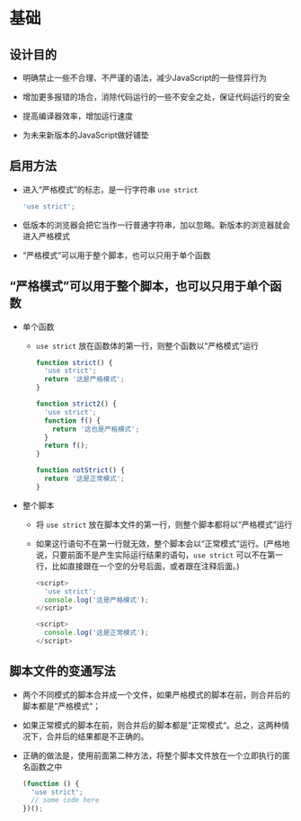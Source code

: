 # 基础

## 设计目的

*   明确禁止一些不合理、不严谨的语法，减少JavaScript的一些怪异行为

*   增加更多报错的场合，消除代码运行的一些不安全之处，保证代码运行的安全

*   提高编译器效率，增加运行速度

*   为未来新版本的JavaScript做好铺垫

## 启用方法

*   进入“严格模式”的标志，是一行字符串 `use strict`

    ```javascript
    'use strict';
    ```

*   低版本的浏览器会把它当作一行普通字符串，加以忽略。新版本的浏览器就会进入严格模式

*   “严格模式”可以用于整个脚本，也可以只用于单个函数

## “严格模式”可以用于整个脚本，也可以只用于单个函数

*   单个函数

    *   `use strict` 放在函数体的第一行，则整个函数以“严格模式”运行

        ```javascript
        function strict() {
          'use strict';
          return '这是严格模式';
        }

        function strict2() {
          'use strict';
          function f() {
            return '这也是严格模式';
          }
          return f();
        }

        function notStrict() {
          return '这是正常模式';
        }
        ```

*   整个脚本

    *   将 `use strict` 放在脚本文件的第一行，则整个脚本都将以“严格模式”运行

    *   如果这行语句不在第一行就无效，整个脚本会以“正常模式”运行。(严格地说，只要前面不是产生实际运行结果的语句，`use strict` 可以不在第一行，比如直接跟在一个空的分号后面，或者跟在注释后面。)

        ```javascript
        <script>
          'use strict';
          console.log('这是严格模式');
        </script>

        <script>
          console.log('这是正常模式');
        </script>
        ```

## 脚本文件的变通写法

*   两个不同模式的脚本合并成一个文件，如果严格模式的脚本在前，则合并后的脚本都是”严格模式“；

*   如果正常模式的脚本在前，则合并后的脚本都是”正常模式“。总之，这两种情况下，合并后的结果都是不正确的。

*   正确的做法是，使用前面第二种方法，将整个脚本文件放在一个立即执行的匿名函数之中

    ```javascript
    (function () {
      'use strict';
      // some code here
    })();
    ```
